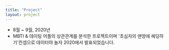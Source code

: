 ```yaml
---
title: "Project"
layout: project
---
```



- 8월 ~ 9월, 2020년
- MBTI & 데이팅 어플의 상관관계를 분석한 프로젝트이며 '초심자의 맨땅에 헤딩하기'컨셉으로 데이터야 놀자 2020에서 발표되었습니다.
